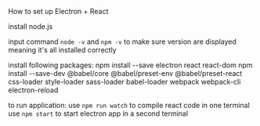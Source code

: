 How to set up Electron + React

install node.js

input command ``node -v`` and ``npm -v`` to make sure version are displayed meaning it's all installed correctly

install following packages:
npm install --save electron react react-dom
npm install --save-dev @babel/core @babel/preset-env @babel/preset-react css-loader style-loader sass-loader babel-loader webpack webpack-cli electron-reload

to run application:
use ``npm run watch`` to compile react code in one terminal
use ``npm start`` to start electron app in a second terminal

